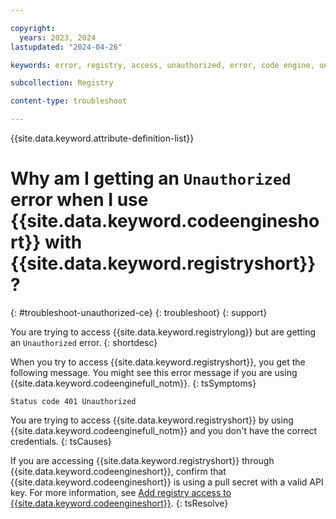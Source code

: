 ```yaml
---

copyright:
  years: 2023, 2024
lastupdated: "2024-04-26"

keywords: error, registry, access, unauthorized, error, code engine, unauthorized

subcollection: Registry

content-type: troubleshoot

---
```


{{site.data.keyword.attribute-definition-list}}

# Why am I getting an `Unauthorized` error when I use {{site.data.keyword.codeengineshort}} with {{site.data.keyword.registryshort}}?
{: #troubleshoot-unauthorized-ce}
{: troubleshoot}
{: support}

You are trying to access {{site.data.keyword.registrylong}} but are getting an `Unauthorized` error.
{: shortdesc}

When you try to access {{site.data.keyword.registryshort}}, you get the following message. You might see this error message if you are using {{site.data.keyword.codeenginefull_notm}}.
{: tsSymptoms}

`Status code 401 Unauthorized`

You are trying to access {{site.data.keyword.registryshort}} by using {{site.data.keyword.codeenginefull_notm}} and you don't have the correct credentials.
{: tsCauses}

If you are accessing {{site.data.keyword.registryshort}} through {{site.data.keyword.codeengineshort}}, confirm that {{site.data.keyword.codeengineshort}} is using a pull secret with a valid API key. For more information, see [Add registry access to {{site.data.keyword.codeengineshort}}](/docs/codeengine?topic=codeengine-add-registry#add-registry-access-ce).
{: tsResolve}
